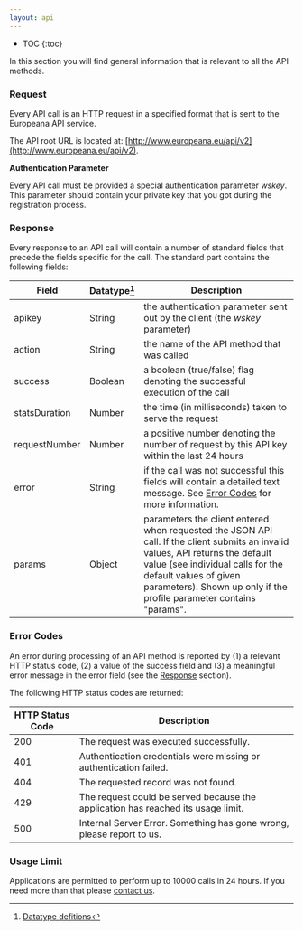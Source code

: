 ```yaml
---
layout: api
---
```


* TOC
{:toc}

In this section you will find general information that is relevant to all the API methods.

### Request

Every API call is an HTTP request in a specified format that is sent to the Europeana API service.

The API root URL is located at: [http://www.europeana.eu/api/v2](http://www.europeana.eu/api/v2).

<a name="Authentication">**Authentication Parameter**</a>

Every API call must be provided a special authentication parameter _wskey_. This parameter should contain your private key that you got during the registration process.

### Response

Every response to an API call will contain a number of standard fields that precede the fields specific for the call. The standard part contains the following fields:

| Field | Datatype[^datatype] | Description |
|-------|----------|-------------|
| apikey | String | the authentication parameter sent out by the client (the _wskey_ parameter) |
| action | String | the name of the API method that was called |
| success | Boolean | a boolean (true/false) flag denoting the successful execution of the call |
| statsDuration | Number | the time (in milliseconds) taken to serve the request |
| requestNumber | Number | a positive number denoting the number of request by this API key within the last 24 hours |
| error | String | if the call was not successful this fields will contain a detailed text message. See [Error Codes](/portal/api-working-with-api.html#Error-Codes) for more information. |
| params | Object | parameters the client entered when requested the JSON API call. If the client submits an invalid values, API returns the default value (see individual calls for the default values of given parameters). Shown up only if the profile parameter contains "params". |

### Error Codes

An error during processing of an API method is reported by (1) a relevant HTTP status code, (2) a value of the success field and  (3) a meaningful error message in the error field (see the [Response](/portal/api-working-with-api.html#Response "Response") section).

The following HTTP status codes are returned:

<table  class="bordered">
	<thead>
		<tr>
			<th>HTTP Status Code</th>
			<th>Description</th>
		</tr>
	</thead>
	<tbody>
		<tr>
			<td>200</td>
			<td>The request was executed successfully.</td>
		</tr>
		<tr>
			<td>401</td>
			<td>Authentication credentials were missing or authentication failed.</td>
		</tr>
		<tr>
			<td>404</td>
			<td>The requested record was not found.</td>
		</tr>
		<tr>
			<td>429</td>
			<td>The request could be served because the application has reached its usage limit.</td>
		</tr>
		<tr>
			<td>500</td>
			<td>Internal Server Error. Something has gone wrong, please report to us.</td>
		</tr>
	</tbody>
</table>

### Usage Limit

Applications are permitted to perform up to 10000 calls in 24 hours. If you need more than that please [contact us](mailto:api@europeana.eu).

[^datatype]: [Datatype defitions](api-introduction.html#data-types "API1-API2 Mapping")